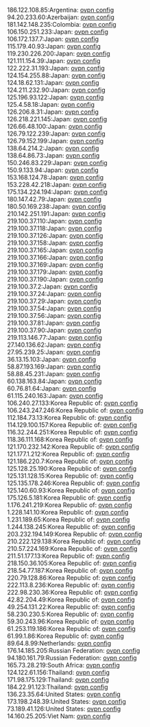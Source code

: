 186.122.108.85:Argentina: [ovpn config](vpn/186_122_108_85.ovpn)  
94.20.233.60:Azerbaijan: [ovpn config](vpn/94_20_233_60.ovpn)  
181.142.148.235:Colombia: [ovpn config](vpn/181_142_148_235.ovpn)  
106.150.251.233:Japan: [ovpn config](vpn/106_150_251_233.ovpn)  
106.172.137.7:Japan: [ovpn config](vpn/106_172_137_7.ovpn)  
115.179.40.93:Japan: [ovpn config](vpn/115_179_40_93.ovpn)  
119.230.226.200:Japan: [ovpn config](vpn/119_230_226_200.ovpn)  
121.111.154.39:Japan: [ovpn config](vpn/121_111_154_39.ovpn)  
122.222.31.193:Japan: [ovpn config](vpn/122_222_31_193.ovpn)  
124.154.255.88:Japan: [ovpn config](vpn/124_154_255_88.ovpn)  
124.18.62.131:Japan: [ovpn config](vpn/124_18_62_131.ovpn)  
124.211.232.90:Japan: [ovpn config](vpn/124_211_232_90.ovpn)  
125.196.93.122:Japan: [ovpn config](vpn/125_196_93_122.ovpn)  
125.4.58.18:Japan: [ovpn config](vpn/125_4_58_18.ovpn)  
126.206.8.31:Japan: [ovpn config](vpn/126_206_8_31.ovpn)  
126.218.221.145:Japan: [ovpn config](vpn/126_218_221_145.ovpn)  
126.66.48.100:Japan: [ovpn config](vpn/126_66_48_100.ovpn)  
126.79.122.239:Japan: [ovpn config](vpn/126_79_122_239.ovpn)  
126.79.152.199:Japan: [ovpn config](vpn/126_79_152_199.ovpn)  
138.64.214.2:Japan: [ovpn config](vpn/138_64_214_2.ovpn)  
138.64.86.73:Japan: [ovpn config](vpn/138_64_86_73.ovpn)  
150.246.83.229:Japan: [ovpn config](vpn/150_246_83_229.ovpn)  
150.9.133.94:Japan: [ovpn config](vpn/150_9_133_94.ovpn)  
153.168.124.78:Japan: [ovpn config](vpn/153_168_124_78.ovpn)  
153.228.42.218:Japan: [ovpn config](vpn/153_228_42_218.ovpn)  
175.134.224.194:Japan: [ovpn config](vpn/175_134_224_194.ovpn)  
180.147.42.79:Japan: [ovpn config](vpn/180_147_42_79.ovpn)  
180.50.169.238:Japan: [ovpn config](vpn/180_50_169_238.ovpn)  
210.142.251.191:Japan: [ovpn config](vpn/210_142_251_191.ovpn)  
219.100.37.110:Japan: [ovpn config](vpn/219_100_37_110.ovpn)  
219.100.37.118:Japan: [ovpn config](vpn/219_100_37_118.ovpn)  
219.100.37.126:Japan: [ovpn config](vpn/219_100_37_126.ovpn)  
219.100.37.158:Japan: [ovpn config](vpn/219_100_37_158.ovpn)  
219.100.37.165:Japan: [ovpn config](vpn/219_100_37_165.ovpn)  
219.100.37.166:Japan: [ovpn config](vpn/219_100_37_166.ovpn)  
219.100.37.169:Japan: [ovpn config](vpn/219_100_37_169.ovpn)  
219.100.37.179:Japan: [ovpn config](vpn/219_100_37_179.ovpn)  
219.100.37.190:Japan: [ovpn config](vpn/219_100_37_190.ovpn)  
219.100.37.2:Japan: [ovpn config](vpn/219_100_37_2.ovpn)  
219.100.37.24:Japan: [ovpn config](vpn/219_100_37_24.ovpn)  
219.100.37.29:Japan: [ovpn config](vpn/219_100_37_29.ovpn)  
219.100.37.54:Japan: [ovpn config](vpn/219_100_37_54.ovpn)  
219.100.37.56:Japan: [ovpn config](vpn/219_100_37_56.ovpn)  
219.100.37.81:Japan: [ovpn config](vpn/219_100_37_81.ovpn)  
219.100.37.90:Japan: [ovpn config](vpn/219_100_37_90.ovpn)  
219.113.146.77:Japan: [ovpn config](vpn/219_113_146_77.ovpn)  
27.140.136.62:Japan: [ovpn config](vpn/27_140_136_62.ovpn)  
27.95.239.25:Japan: [ovpn config](vpn/27_95_239_25.ovpn)  
36.13.15.103:Japan: [ovpn config](vpn/36_13_15_103.ovpn)  
58.87.193.169:Japan: [ovpn config](vpn/58_87_193_169.ovpn)  
58.88.45.231:Japan: [ovpn config](vpn/58_88_45_231.ovpn)  
60.138.163.84:Japan: [ovpn config](vpn/60_138_163_84.ovpn)  
60.76.81.64:Japan: [ovpn config](vpn/60_76_81_64.ovpn)  
61.115.240.163:Japan: [ovpn config](vpn/61_115_240_163.ovpn)  
106.240.27.133:Korea Republic of: [ovpn config](vpn/106_240_27_133.ovpn)  
106.243.247.246:Korea Republic of: [ovpn config](vpn/106_243_247_246.ovpn)  
112.184.73.13:Korea Republic of: [ovpn config](vpn/112_184_73_13.ovpn)  
114.129.100.157:Korea Republic of: [ovpn config](vpn/114_129_100_157.ovpn)  
116.32.244.251:Korea Republic of: [ovpn config](vpn/116_32_244_251.ovpn)  
118.36.111.168:Korea Republic of: [ovpn config](vpn/118_36_111_168.ovpn)  
121.170.232.142:Korea Republic of: [ovpn config](vpn/121_170_232_142.ovpn)  
121.177.1.212:Korea Republic of: [ovpn config](vpn/121_177_1_212.ovpn)  
121.186.220.7:Korea Republic of: [ovpn config](vpn/121_186_220_7.ovpn)  
125.128.25.190:Korea Republic of: [ovpn config](vpn/125_128_25_190.ovpn)  
125.131.128.15:Korea Republic of: [ovpn config](vpn/125_131_128_15.ovpn)  
125.135.178.246:Korea Republic of: [ovpn config](vpn/125_135_178_246.ovpn)  
125.140.60.93:Korea Republic of: [ovpn config](vpn/125_140_60_93.ovpn)  
175.126.5.181:Korea Republic of: [ovpn config](vpn/175_126_5_181.ovpn)  
1.176.241.219:Korea Republic of: [ovpn config](vpn/1_176_241_219.ovpn)  
1.228.141.10:Korea Republic of: [ovpn config](vpn/1_228_141_10.ovpn)  
1.231.189.65:Korea Republic of: [ovpn config](vpn/1_231_189_65.ovpn)  
1.244.138.245:Korea Republic of: [ovpn config](vpn/1_244_138_245.ovpn)  
203.232.194.149:Korea Republic of: [ovpn config](vpn/203_232_194_149.ovpn)  
210.222.129.138:Korea Republic of: [ovpn config](vpn/210_222_129_138.ovpn)  
210.57.224.169:Korea Republic of: [ovpn config](vpn/210_57_224_169.ovpn)  
211.51.177.13:Korea Republic of: [ovpn config](vpn/211_51_177_13.ovpn)  
218.150.36.105:Korea Republic of: [ovpn config](vpn/218_150_36_105.ovpn)  
218.54.77.187:Korea Republic of: [ovpn config](vpn/218_54_77_187.ovpn)  
220.79.128.86:Korea Republic of: [ovpn config](vpn/220_79_128_86.ovpn)  
222.113.8.236:Korea Republic of: [ovpn config](vpn/222_113_8_236.ovpn)  
222.98.230.36:Korea Republic of: [ovpn config](vpn/222_98_230_36.ovpn)  
42.82.204.49:Korea Republic of: [ovpn config](vpn/42_82_204_49.ovpn)  
49.254.131.22:Korea Republic of: [ovpn config](vpn/49_254_131_22.ovpn)  
58.230.230.5:Korea Republic of: [ovpn config](vpn/58_230_230_5.ovpn)  
59.30.243.96:Korea Republic of: [ovpn config](vpn/59_30_243_96.ovpn)  
61.253.119.186:Korea Republic of: [ovpn config](vpn/61_253_119_186.ovpn)  
61.99.1.86:Korea Republic of: [ovpn config](vpn/61_99_1_86.ovpn)  
89.64.8.99:Netherlands: [ovpn config](vpn/89_64_8_99.ovpn)  
176.14.185.205:Russian Federation: [ovpn config](vpn/176_14_185_205.ovpn)  
94.180.161.79:Russian Federation: [ovpn config](vpn/94_180_161_79.ovpn)  
165.73.28.219:South Africa: [ovpn config](vpn/165_73_28_219.ovpn)  
124.122.61.156:Thailand: [ovpn config](vpn/124_122_61_156.ovpn)  
171.98.175.129:Thailand: [ovpn config](vpn/171_98_175_129.ovpn)  
184.22.91.123:Thailand: [ovpn config](vpn/184_22_91_123.ovpn)  
136.23.35.64:United States: [ovpn config](vpn/136_23_35_64.ovpn)  
173.198.248.39:United States: [ovpn config](vpn/173_198_248_39.ovpn)  
73.189.41.126:United States: [ovpn config](vpn/73_189_41_126.ovpn)  
14.160.25.205:Viet Nam: [ovpn config](vpn/14_160_25_205.ovpn)  
